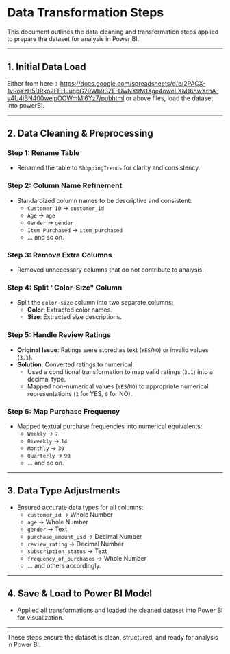 # Data Transformation Steps

This document outlines the data cleaning and transformation steps applied to prepare the dataset for analysis in Power BI.

---

## 1. Initial Data Load
Either from here-> https://docs.google.com/spreadsheets/d/e/2PACX-1vRoYzH5DRko2FEHJunpG79Wb93ZF-UwNX9M1Xge4oweLXM16hwXrhA-y4U4iBN400wejpOOWmMl6Yz7/pubhtml
or above files, load the dataset into powerBI.

---

## 2. Data Cleaning & Preprocessing
### Step 1: Rename Table
- Renamed the table to `ShoppingTrends` for clarity and consistency.

### Step 2: Column Name Refinement
- Standardized column names to be descriptive and consistent:
  - `Customer ID` → `customer_id`
  - `Age` → `age`
  - `Gender` → `gender`
  - `Item Purchased` → `item_purchased`
  - ... and so on.

### Step 3: Remove Extra Columns
- Removed unnecessary columns that do not contribute to analysis.

### Step 4: Split "Color-Size" Column
- Split the `color-size` column into two separate columns:
  - **Color**: Extracted color names.
  - **Size**: Extracted size descriptions.

### Step 5: Handle Review Ratings
- **Original Issue**: Ratings were stored as text (`YES`/`NO`) or invalid values (`3.1`).
- **Solution**: Converted ratings to numerical:
  - Used a conditional transformation to map valid ratings (`3.1`) into a decimal type.
  - Mapped non-numerical values (`YES`/`NO`) to appropriate numerical representations (`1` for YES, `0` for NO).

### Step 6: Map Purchase Frequency
- Mapped textual purchase frequencies into numerical equivalents:
  - `Weekly` → `7`
  - `Biweekly` → `14`
  - `Monthly` → `30`
  - `Quarterly` → `90`
  - ... and so on.

---

## 3. Data Type Adjustments
- Ensured accurate data types for all columns:
  - `customer_id` → Whole Number
  - `age` → Whole Number
  - `gender` → Text
  - `purchase_amount_usd` → Decimal Number
  - `review_rating` → Decimal Number
  - `subscription_status` → Text
  - `frequency_of_purchases` → Whole Number
  - ... and others accordingly.

---

## 4. Save & Load to Power BI Model
- Applied all transformations and loaded the cleaned dataset into Power BI for visualization.

---

These steps ensure the dataset is clean, structured, and ready for analysis in Power BI.
